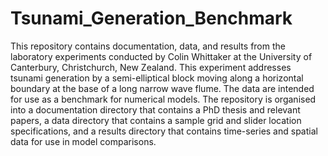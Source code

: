 # Tsunami_Generation_Benchmark
This repository contains documentation, data, and results from the laboratory experiments conducted by Colin Whittaker at the University of Canterbury, Christchurch, New Zealand.
This experiment addresses tsunami generation by a semi-elliptical block moving along a horizontal boundary at the base of a long narrow wave flume. The data are intended for use as a benchmark for numerical models.
The repository is organised into a documentation directory that contains a PhD thesis and relevant papers, a data directory that contains a sample grid and slider location specifications, and a results directory that contains time-series and spatial data for use in model comparisons.